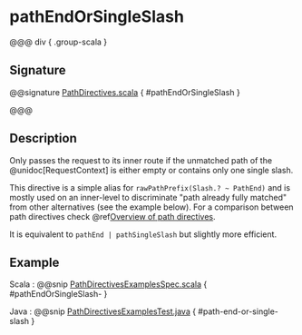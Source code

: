 # pathEndOrSingleSlash

@@@ div { .group-scala }

## Signature

@@signature [PathDirectives.scala]($akka-http$/akka-http/src/main/scala/akka/http/scaladsl/server/directives/PathDirectives.scala) { #pathEndOrSingleSlash }

@@@

## Description

Only passes the request to its inner route if the unmatched path of the @unidoc[RequestContext] is either empty
or contains only one single slash.

This directive is a simple alias for `rawPathPrefix(Slash.? ~ PathEnd)` and is mostly used on an inner-level to
discriminate "path already fully matched" from other alternatives (see the example below). For a comparison between path directives check @ref[Overview of path directives](index.md#overview-path-scala).

It is equivalent to `pathEnd | pathSingleSlash` but slightly more efficient.

## Example

Scala
:  @@snip [PathDirectivesExamplesSpec.scala]($test$/scala/docs/http/scaladsl/server/directives/PathDirectivesExamplesSpec.scala) { #pathEndOrSingleSlash- }

Java
:  @@snip [PathDirectivesExamplesTest.java]($test$/java/docs/http/javadsl/server/directives/PathDirectivesExamplesTest.java) { #path-end-or-single-slash }
